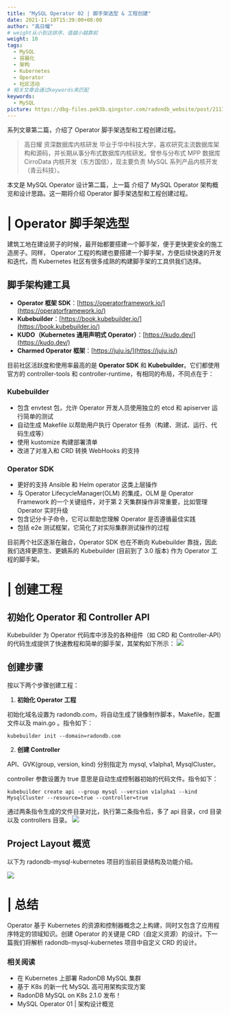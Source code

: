 ```yaml
---
title: "MySQL Operator 02 | 脚手架选型 & 工程创建"
date: 2021-11-10T15:39:00+08:00
author: "高日耀"
# weight从小到达排序，值越小越靠前
weight: 10
tags:
  - MySQL
  - 容器化
  - 架构
  - Kubernetes
  - Operator
  - 社区活动
# 相关文章会通过keywords来匹配
keywords:
  - MySQL
picture: https://dbg-files.pek3b.qingstor.com/radondb_website/post/211110_MySQL%20Operator%2002%20%7C%20%E8%84%9A%E6%89%8B%E6%9E%B6%E9%80%89%E5%9E%8B%20%26%20%E5%B7%A5%E7%A8%8B%E5%88%9B%E5%BB%BA/0.jpg
---
```

系列文章第二篇，介绍了 Operator 脚手架选型和工程创建过程。
<!--more-->
>高日耀   资深数据库内核研发
>毕业于华中科技大学，喜欢研究主流数据库架构和源码，并长期从事分布式数据库内核研发。曾参与分布式 MPP 数据库 CirroData 内核开发（东方国信），现主要负责  MySQL 系列产品内核开发（青云科技）。 

本文是 MySQL Operator 设计第二篇，上一篇 介绍了 MySQL Operator 架构概览和设计思路。这一期将介绍 Operator 脚手架选型和工程创建过程。

# | Operator 脚手架选型

建筑工地在建设房子的时候，最开始都要搭建一个脚手架，便于更快更安全的施工造房子。同样， Operator 工程的构建也要搭建一个脚手架，方便后续快速的开发和迭代，而 Kubernetes 社区有很多成熟的构建脚手架的工具供我们选择。

## 脚手架构建工具

* **Operator 框架 SDK**：[https://operatorframework.io/](https://operatorframework.io/)
* **Kubebuilder**：[https://book.kubebuilder.io/](https://book.kubebuilder.io/)
* **KUDO（Kubernetes 通用声明式 Operator）**：[https://kudo.dev/](https://kudo.dev/)
* **Charmed Operator 框架**：[https://juju.is/](https://juju.is/)

目前社区活跃度和使用率最高的是 **Operator SDK** 和 **Kubebuilder**。它们都使用官方的 controller-tools 和 controller-runtime，有相同的布局，不同点在于：

### Kubebuilder

* 包含 envtest 包，允许 Operator 开发人员使用独立的 etcd 和 apiserver 运行简单的测试
* 自动生成 Makefile 以帮助用户执行 Operator 任务（构建、测试、运行、代码生成等）
* 使用 kustomize 构建部署清单
* 改进了对准入和 CRD 转换 WebHooks 的支持
### Operator SDK

* 更好的支持  Ansible 和 Helm operator 这类上层操作
* 与 Operator LifecycleManager(OLM) 的集成，OLM 是 Operator Framework 的一个关键组件，对于第 2 天集群操作非常重要，比如管理 Operator 实时升级
* 包含记分卡子命令，它可以帮助您理解 Operator 是否遵循最佳实践
* 包括 e2e 测试框架，它简化了对实际集群测试操作的过程

目前两个社区逐渐在融合，Operator SDK 也在不断向 Kubebuilder 靠拢，因此我们选择更原生、更嫡系的 Kubebuilder (目前到了 3.0 版本) 作为 Operator 工程的脚手架。

# | 创建工程

## 初始化 Operator 和 Controller API

Kubebuilder 为 Operator 代码库中涉及的各种组件（如 CRD 和 Controller-API）的代码生成提供了快速教程和简单的脚手架，其架构如下所示：
![](https://dbg-files.pek3b.qingstor.com/radondb_website/post/211110_MySQL%20Operator%2002%20%7C%20%E8%84%9A%E6%89%8B%E6%9E%B6%E9%80%89%E5%9E%8B%20%26%20%E5%B7%A5%E7%A8%8B%E5%88%9B%E5%BB%BA/1.jpg)

## 创建步骤

按以下两个步骤创建工程：

1. **初始化 Operator 工程**

初始化域名设置为 radondb.com，将自动生成了镜像制作脚本，Makefile，配置文件以及 main.go 。指令如下：

```plain
kubebuilder init --domain=radondb.com
```
2. **创建 Controller**

API、GVK(group, version, kind) 分别指定为 mysql, v1alpha1, MysqlCluster。

controller 参数设置为 true 意思是自动生成控制器初始的代码文件。指令如下：

```plain
kubebuilder create api --group mysql --version v1alpha1 --kind MysqlCluster --resource=true --controller=true
```
通过两条指令生成的文件目录对比，执行第二条指令后，多了 api 目录，crd 目录以及 controllers 目录。
![](https://dbg-files.pek3b.qingstor.com/radondb_website/post/211110_MySQL%20Operator%2002%20%7C%20%E8%84%9A%E6%89%8B%E6%9E%B6%E9%80%89%E5%9E%8B%20%26%20%E5%B7%A5%E7%A8%8B%E5%88%9B%E5%BB%BA/2.jpg)

## Project Layout 概览

以下为 radondb-mysql-kubernetes 项目的当前目录结构及功能介绍。

![](https://dbg-files.pek3b.qingstor.com/radondb_website/post/211110_MySQL%20Operator%2002%20%7C%20%E8%84%9A%E6%89%8B%E6%9E%B6%E9%80%89%E5%9E%8B%20%26%20%E5%B7%A5%E7%A8%8B%E5%88%9B%E5%BB%BA/3.jpg)

# | 总结

Operator 基于 Kubernetes 的资源和控制器概念之上构建，同时又包含了应用程序特定的领域知识。创建 Operator 的关键是 CRD（自定义资源）的设计。下一篇我们将解析 radondb-mysql-kubernetes 项目中自定义 CRD 的设计。

### 相关阅读

* 在 Kubernetes 上部署 RadonDB MySQL 集群
* 基于 K8s 的新一代 MySQL 高可用架构实现方案
* RadonDB MySQL on K8s 2.1.0 发布！
* MySQL Operator 01 | 架构设计概览

 

